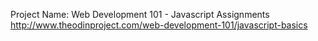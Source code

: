 Project Name: Web Development 101 - Javascript Assignments
http://www.theodinproject.com/web-development-101/javascript-basics
